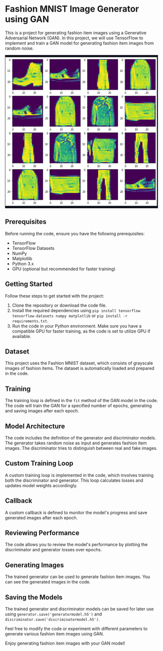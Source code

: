 # Fashion MNIST Image Generator using GAN

This is a project for generating fashion item images using a Generative Adversarial Network (GAN). In this project, we will use TensorFlow to implement and train a GAN model for generating fashion item images from random noise.

![Generated Image](gen_img.png)


## Prerequisites

Before running the code, ensure you have the following prerequisites:

- TensorFlow
- TensorFlow Datasets
- NumPy
- Matplotlib
- Python 3.x
- GPU (optional but recommended for faster training)

## Getting Started

Follow these steps to get started with the project:

1. Clone the repository or download the code file.
2. Install the required dependencies using `pip install tensorflow tensorflow-datasets numpy matplotlib` or `pip install -r requirements.txt`.
3. Run the code in your Python environment. Make sure you have a compatible GPU for faster training, as the code is set to utilize GPU if available.

## Dataset

This project uses the Fashion MNIST dataset, which consists of grayscale images of fashion items. The dataset is automatically loaded and prepared in the code.

## Training

The training loop is defined in the `fit` method of the GAN model in the code. The code will train the GAN for a specified number of epochs, generating and saving images after each epoch.

## Model Architecture

The code includes the definition of the generator and discriminator models. The generator takes random noise as input and generates fashion item images. The discriminator tries to distinguish between real and fake images.

## Custom Training Loop

A custom training loop is implemented in the code, which involves training both the discriminator and generator. This loop calculates losses and updates model weights accordingly.

## Callback

A custom callback is defined to monitor the model's progress and save generated images after each epoch.

## Reviewing Performance

The code allows you to review the model's performance by plotting the discriminator and generator losses over epochs.

## Generating Images

The trained generator can be used to generate fashion item images. You can see the generated images in the code.

## Saving the Models

The trained generator and discriminator models can be saved for later use using `generator.save('generatormodel.h5')` and `discriminator.save('discriminatormodel.h5')`.

Feel free to modify the code or experiment with different parameters to generate various fashion item images using GAN.

Enjoy generating fashion item images with your GAN model!